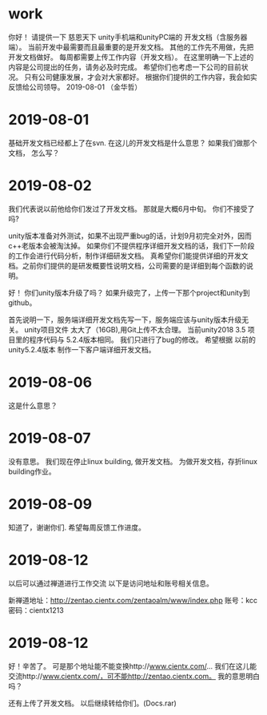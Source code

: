 # work
你好！
请提供一下 慈恩天下 unity手机端和unityPC端的 开发文档（含服务器端）。
当前开发中最需要而且最重要的是开发文档。
其他的工作先不用做，先把开发文档做好。
每周都需要上传工作内容（开发文档）。
在这里明确一下上述的内容是公司提出的任务，请务必及时完成。
希望你们也考虑一下公司的目前状况。
只有公司健康发展，才会对大家都好。
根据你们提供的工作内容，我会如实反馈给公司领导。
                      2019-08-01   （金华哲）


# 2019-08-01
基础开发文档已经都上了在svn.
在这儿的开发文档是什么意思？
如果我们做那个文档， 怎么写？
                      
# 2019-08-02
我们代表说以前他给你们发过了开发文档。
那就是大概6月中旬。 你们不接受了吗?

unity版本准备对外测试，如果不出现严重bug的话，计划9月初完全对外，因而c++老版本会被淘汰掉。
如果你们不提供程序详细开发文档的话，我们下一阶段的工作会进行代码分析，制作详细研发文档。
真希望你们能提供详细的开发文档。之前你们提供的是研发概要性说明文档，公司需要的是详细到每个函数的说明。

好！ 你们unity版本升级了吗？
如果升级完了，上传一下那个project和unity到github。

首先说明一下，服务端详细开发文档先写一下，服务端应该与unity版本升级无关。
unity项目文件 太大了（16GB),用Git上传不太合理。
当前unity2018 3.5 项目里的程序代码与 5.2.4版本相同。
我们只进行了bug的修改。
希望根据 以前的 unity5.2.4版本 制作一下客户端详细开发文档。

# 2019-08-06
这是什么意思？

# 2019-08-07
没有意思。 我们现在停止linux building, 做开发文档。   为做开发文档，存折linux building作业。

# 2019-08-09
知道了，谢谢你们. 希望每周反馈工作进度。

# 2019-08-12
以后可以通过禅道进行工作交流 以下是访问地址和账号相关信息。

新禅道地址：http://zentao.cientx.com/zentaoalm/www/index.php
账号：kcc  密码：cientx1213

# 2019-08-12
好！辛苦了。
可是那个地址能不能变换http://www.cientx.com/...
我们在这儿能交流http://www.cientx.com/，可不能http://zentao.cientx.com。
我的意思明白吗？

还有上传了开发文档。 以后继续转给你们。(Docs.rar)
